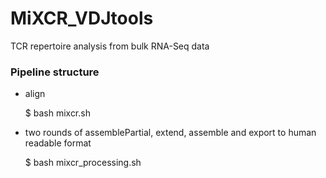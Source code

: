 # MiXCR_VDJtools
TCR repertoire analysis from bulk RNA-Seq data

### Pipeline structure

- align

  $ bash mixcr.sh
  
- two rounds of assemblePartial, extend, assemble and export to human readable format  

  $ bash mixcr_processing.sh
  
  
  
